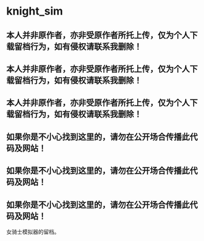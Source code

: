 # knight_sim

## 本人并非原作者，亦非受原作者所托上传，仅为个人下载留档行为，如有侵权请联系我删除！
## 本人并非原作者，亦非受原作者所托上传，仅为个人下载留档行为，如有侵权请联系我删除！
## 本人并非原作者，亦非受原作者所托上传，仅为个人下载留档行为，如有侵权请联系我删除！

## 如果你是不小心找到这里的，请勿在公开场合传播此代码及网站！
## 如果你是不小心找到这里的，请勿在公开场合传播此代码及网站！
## 如果你是不小心找到这里的，请勿在公开场合传播此代码及网站！

女骑士模拟器的留档。


